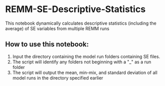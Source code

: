 # REMM-SE-Descriptive-Statistics
This notebook dynamically calculates descriptive statistics (including the average) of SE variables from multiple REMM runs

## How to use this notebook:
1. Input the directory containing the model run folders containing SE files.
2. The script will identify any folders not beginning with a "_" as a run folder
3. The script will output the mean, min-mix, and standard deviation of all model runs in the directory specified earlier 
